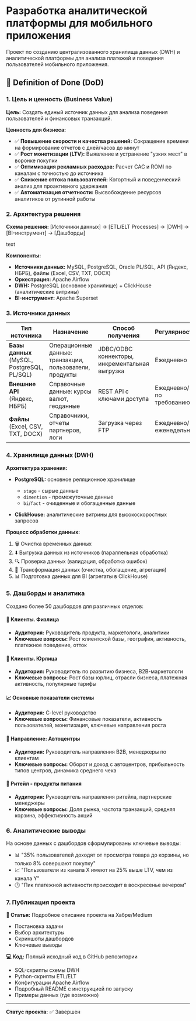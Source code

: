 # Разработка аналитической платформы для мобильного приложения

Проект по созданию централизованного хранилища данных (DWH) и аналитической платформы для анализа платежей и поведения пользователей мобильного приложения.

## 🎯 Definition of Done (DoD)

### 1. Цель и ценность (Business Value)

**Цель:** Создать единый источник данных для анализа поведения пользователей и финансовых транзакций.

**Ценность для бизнеса:**
- ✅ **Повышение скорости и качества решений:** Сокращение времени на формирование отчетов с дней/часов до минут
- ✅ **Рост монетизации (LTV):** Выявление и устранение "узких мест" в воронке покупки
- ✅ **Оптимизация рекламных расходов:** Расчет CAC и ROMI по каналам с точностью до источника
- ✅ **Снижение оттока пользователей:** Когортный и поведенческий анализ для проактивного удержания
- ✅ **Автоматизация отчетности:** Высвобождение ресурсов аналитиков от рутинной работы

### 2. Архитектура решения

**Схема решения:**
[Источники данных] → [ETL/ELT Processes] → [DWH] → [BI-инструмент] → [Дашборды]

text

**Компоненты:**
- **Источники данных:** MySQL, PostgreSQL, Oracle PL/SQL, API (Яндекс, НБРБ), файлы (Excel, CSV, TXT, DOCX)
- **Оркестрация:** Apache Airflow
- **DWH:** PostgreSQL (основное хранилище) + ClickHouse (аналитические витрины)
- **BI-инструмент:** Apache Superset

### 3. Источники данных

| Тип источника | Назначение | Способ получения | Регулярность | Критичность |
|---------------|------------|------------------|--------------|-------------|
| **Базы данных** (MySQL, PostgreSQL, PL/SQL) | Операционные данные: транзакции, пользователи, продукты | JDBC/ODBC коннекторы, инкрементальная выгрузка | Ежедневно | Высокая |
| **Внешние API** (Яндекс, НБРБ) | Справочные данные: курсы валют, геоданные | REST API с ключами доступа | Ежедневно/по требованию | Средняя |
| **Файлы** (Excel, CSV, TXT, DOCX) | Справочники, отчеты партнеров, логи | Загрузка через FTP | Ежедневно/еженедельно | Низкая/Средняя |

### 4. Хранилище данных (DWH)

**Архитектура хранения:**
- **PostgreSQL:** основное реляционное хранилище
  - `stage` - сырые данные
  - `dimention` - промежуточные данные
  - `bi`/`fact` - очищенные и обогащенные данные

- **ClickHouse:** аналитические витрины для высокоскоростных запросов

**Процесс обработки данных:**
1. 🗑️ Очистка временных данных
2. ⬇️ Выгрузка данных из источников (параллельная обработка)
3. 🔍 Проверка данных (валидация, обработка ошибок)
4. 🔄 Трансформация данных (очистка, обогащение, агрегация)
5. 📊 Подготовка данных для BI (агрегаты в ClickHouse)

### 5. Дашборды и аналитика

Создано более 50 дашбордов для различных отделов:

#### 📱 Клиенты. Физлица
- **Аудитория:** Руководитель продукта, маркетологи, аналитики
- **Ключевые вопросы:** Рост клиентской базы, география, активность, платежное поведение, отток

#### 🏢 Клиенты. Юрлица  
- **Аудитория:** Руководитель по развитию бизнеса, B2B-маркетологи
- **Ключевые вопросы:** Рост базы юрлиц, отрасли бизнеса, платежная активность, популярные тарифы

#### 📈 Основные показатели системы
- **Аудитория:** C-level руководство
- **Ключевые вопросы:** Финансовые показатели, активность пользователей, монетизация, ключевые направления роста

#### 🚗 Направление: Автоцентры
- **Аудитория:** Руководитель направления B2B, менеджеры по клиентам
- **Ключевые вопросы:** Оборот и доход с автоцентров, прибыльность типов центров, динамика среднего чека

#### 🛒 Ритейл - продукты питания
- **Аудитория:** Руководитель направления ритейла, партнерские менеджеры
- **Ключевые вопросы:** Доля рынка, частота транзакций, средняя корзина, эффективность акций

### 6. Аналитические выводы

На основе данных с дашбордов сформулированы ключевые выводы:
- 📊 "35% пользователей доходят от просмотра товара до корзины, но только 8% совершают покупку"
- 📈 "Пользователи из канала X имеют на 25% выше LTV, чем из канала Y"
- 🕒 "Пик платежной активности происходит в воскресенье вечером"

### 7. Публикация проекта

**📖 Статья:** Подробное описание проекта на Хабре/Medium
- Постановка задачи
- Выбор архитектуры  
- Скриншоты дашбордов
- Ключевые выводы

**💻 Код:** Полный исходный код в GitHub репозитории
- SQL-скрипты схемы DWH
- Python-скрипты ETL/ELT
- Конфигурации Apache Airflow
- Подробный README с инструкцией по запуску
- Примеры данных (где возможно)

---

**Статус проекта:** ✅ Завершен
